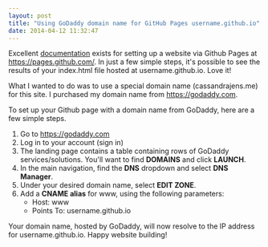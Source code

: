 ```yaml
---
layout: post
title: "Using GoDaddy domain name for GitHub Pages username.github.io"
date: 2014-04-12 11:32:47
---
```

Excellent [documentation](https://help.github.com/categories/20/articles)
exists for setting up a website via Github Pages
at https://pages.github.com/. In just a few simple steps, it's possible to see
the results of your index.html file hosted at username.github.io. Love it!

What I wanted to do was to use a special domain name (cassandrajens.me) for this
site. I purchased my domain name from https://godaddy.com.

To set up your Github page with a domain name from GoDaddy, here are a few simple
steps.

1. Go to https://godaddy.com
2. Log in to your account (sign in)
3. The landing page contains a table containing rows of GoDaddy services/solutions.
You'll want to find **DOMAINS** and click **LAUNCH**.
4. In the main navigation, find the **DNS** dropdown and select **DNS Manager**.
5. Under your desired domain name, select **EDIT ZONE**.
6. Add a **CNAME alias** for www, using the following parameters:
    * Host: www
    * Points To: username.github.io

Your domain name, hosted by GoDaddy, will now resolve to the IP address
for username.github.io. Happy website building!
